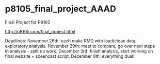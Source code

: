 # p8105_final_project_AAAD
Final Project for P8105

http://p8105.com/final_project.html

Deadlines:
November 26th: each make RMD with load/clean data, exploratory analysis.
November 29th: meet to compare, go over next steps in analysis - split up work. 
December 3rd: finish analysis, start working on final website + sceencast script.
December 6th: everything due!!
